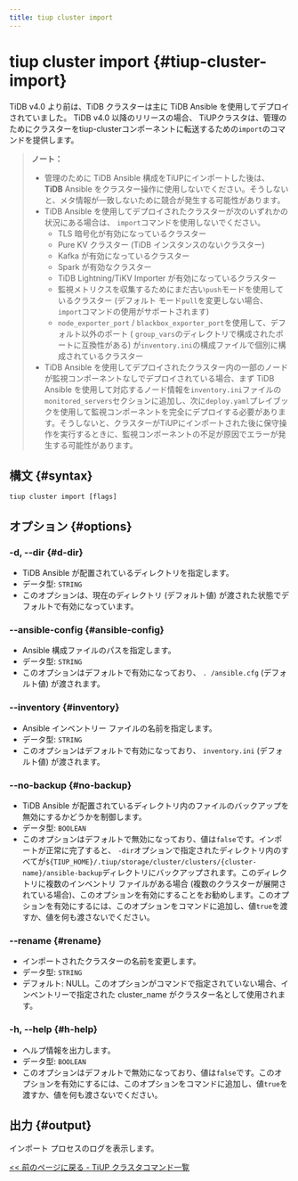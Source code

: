```yaml
---
title: tiup cluster import
---
```


# tiup cluster import {#tiup-cluster-import}

TiDB v4.0 より前は、TiDB クラスターは主に TiDB Ansible を使用してデプロイされていました。 TiDB v4.0 以降のリリースの場合、 TiUPクラスタは、管理のためにクラスターをtiup-clusterコンポーネントに転送するための`import`のコマンドを提供します。

> **ノート：**
>
> -   管理のために TiDB Ansible 構成をTiUPにインポートした後は、 **TiDB** Ansible をクラスター操作に使用しないでください。そうしないと、メタ情報が一致しないために競合が発生する可能性があります。
> -   TiDB Ansible を使用してデプロイされたクラスターが次のいずれかの状況にある場合は、 `import`コマンドを使用しないでください。
>     -   TLS 暗号化が有効になっているクラスター
>     -   Pure KV クラスター (TiDB インスタンスのないクラスター)
>     -   Kafka が有効になっているクラスター
>     -   Spark が有効なクラスター
>     -   TiDB Lightning/TiKV Importer が有効になっているクラスター
>     -   監視メトリクスを収集するためにまだ古い`push`モードを使用しているクラスター (デフォルト モード`pull`を変更しない場合、 `import`コマンドの使用がサポートされます)
>     -   `node_exporter_port` / `blackbox_exporter_port`を使用して、デフォルト以外のポート ( `group_vars`のディレクトリで構成されたポートに互換性がある) が`inventory.ini`の構成ファイルで個別に構成されているクラスター
> -   TiDB Ansible を使用してデプロイされたクラスター内の一部のノードが監視コンポーネントなしでデプロイされている場合、まず TiDB Ansible を使用して対応するノード情報を`inventory.ini`ファイルの`monitored_servers`セクションに追加し、次に`deploy.yaml`プレイブックを使用して監視コンポーネントを完全にデプロイする必要があります。そうしないと、クラスターがTiUPにインポートされた後に保守操作を実行するときに、監視コンポーネントの不足が原因でエラーが発生する可能性があります。

## 構文 {#syntax}

```shell
tiup cluster import [flags]
```

## オプション {#options}

### -d, --dir {#d-dir}

-   TiDB Ansible が配置されているディレクトリを指定します。
-   データ型: `STRING`
-   このオプションは、現在のディレクトリ (デフォルト値) が渡された状態でデフォルトで有効になっています。

### --ansible-config {#ansible-config}

-   Ansible 構成ファイルのパスを指定します。
-   データ型: `STRING`
-   このオプションはデフォルトで有効になっており、 `. /ansible.cfg` (デフォルト値) が渡されます。

### &#x20;--inventory {#inventory}

-   Ansible インベントリー ファイルの名前を指定します。
-   データ型: `STRING`
-   このオプションはデフォルトで有効になっており、 `inventory.ini` (デフォルト値) が渡されます。

### --no-backup {#no-backup}

-   TiDB Ansible が配置されているディレクトリ内のファイルのバックアップを無効にするかどうかを制御します。
-   データ型: `BOOLEAN`
-   このオプションはデフォルトで無効になっており、値は`false`です。インポートが正常に完了すると、 `-dir`オプションで指定されたディレクトリ内のすべてが`${TIUP_HOME}/.tiup/storage/cluster/clusters/{cluster-name}/ansible-backup`ディレクトリにバックアップされます。このディレクトリに複数のインベントリ ファイルがある場合 (複数のクラスターが展開されている場合)、このオプションを有効にすることをお勧めします。このオプションを有効にするには、このオプションをコマンドに追加し、値`true`を渡すか、値を何も渡さないでください。

### --rename {#rename}

-   インポートされたクラスターの名前を変更します。
-   データ型: `STRING`
-   デフォルト: NULL。このオプションがコマンドで指定されていない場合、インベントリーで指定された cluster_name がクラスター名として使用されます。

### -h, --help {#h-help}

-   ヘルプ情報を出力します。
-   データ型: `BOOLEAN`
-   このオプションはデフォルトで無効になっており、値は`false`です。このオプションを有効にするには、このオプションをコマンドに追加し、値`true`を渡すか、値を何も渡さないでください。

## 出力 {#output}

インポート プロセスのログを表示します。

[&lt;&lt; 前のページに戻る - TiUP クラスタコマンド一覧](/tiup/tiup-component-cluster.md#command-list)
